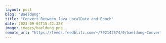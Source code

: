 ```yaml
---
layout: post
blog: "Baeldung"
title: "Convert Between Java LocalDate and Epoch"
date: 2023-09-04T15:42:32Z
image: images/baeldung.png
remote_url: "https://feeds.feedblitz.com/~/792142574/0/baeldung~Convert-Between-Java-LocalDate-and-Epoch"
---
```

